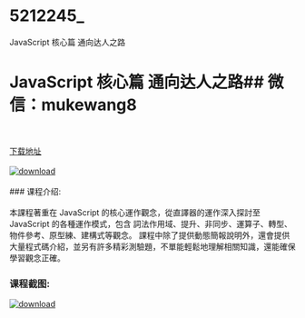 # 5212245_
JavaScript 核心篇 通向达人之路
# JavaScript 核心篇 通向达人之路## 微信：mukewang8
<br/></br>[下载地址](http://www.36tz.cn/article/5212245 "下载地址")
<br/></br>[![download](http://36tz.cn/muke_img/2020_04_12345-2-300x169.jpg "下载地址")](http://www.36tz.cn/article/5212245 "下载地址")
<br/></br>### 课程介绍:<br/></br>本課程著重在 JavaScript 的核心運作觀念，從直譯器的運作深入探討至 JavaScript 的各種運作模式，包含 詞法作用域、提升、非同步、運算子、轉型、物件參考、原型練、建構式等觀念。
課程中除了提供動態簡報說明外，還會提供大量程式碼介紹，並另有許多精彩測驗題，不單能輕鬆地理解相關知識，還能確保學習觀念正確。

### 课程截图:
[![download](http://36tz.cn/muke_img/2020_04_1-110.png "下载地址")](http://www.36tz.cn/article/5212245 "下载地址")
